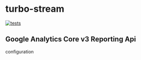 # turbo-stream

[![tests](https://github.com/DirksCGM/turbo-stream/actions/workflows/tests.yml/badge.svg)](https://github.com/DirksCGM/turbo-stream/actions/workflows/tests.yml)

## Google Analytics Core v3 Reporting Api

configuration
